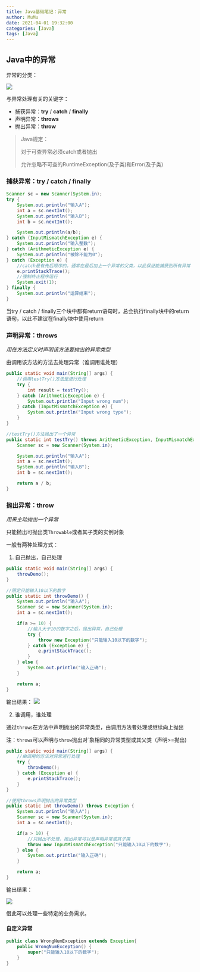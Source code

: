 ```yaml
---
title: Java基础笔记：异常
author: MuMu
date: 2021-04-01 19:32:00
categories: [Java]
tags: [Java]
---
```


## Java中的异常

异常的分类：

![](https://blog.caowei.xyz/blog/Jbasic-3.jpg)

与异常处理有关的关键字：

+ 捕获异常：**try** / **catch** / **finally**
+ 声明异常：**throws**
+ 抛出异常：**throw**

> Java规定：
>
> 对于可查异常必须catch或者抛出
>
> 允许忽略不可查的RuntimeException(及子类)和Error(及子类)

### 捕获异常：try / catch / finally

````java
Scanner sc = new Scanner(System.in);
try {
    System.out.println("输入A");
    int a = sc.nextInt();
    System.out.println("输入B");
    int b = sc.nextInt();

    System.out.println(a/b);
} catch (InputMismatchException e) {
    System.out.println("输入整数");
} catch (ArithmeticException e) {
    System.out.println("被除不能为0");
} catch (Exception e) {
    //catch是有先后顺序的。通常在最后加上一个异常的父类，以此保证能捕获到所有异常
    e.printStackTrace();
    //强制终止程序运行
    System.exit(1);
} finally {
    System.out.println("运算结束");
}
````

当try / catch / finally三个块中都有return语句时，总会执行finally块中的return语句，以此不建议在finally块中使用return

### 声明异常：throws

*用在方法定义时声明该方法要抛出的异常类型*

由调用该方法的方法去处理异常（谁调用谁处理）

```java
public static void main(String[] args) {
    //调用testTry()方法是进行处理
    try {
        int result = testTry();
    } catch (ArithmeticException e) {
        System.out.println("Input wrong num");
    } catch (InputMismatchException e) {
        System.out.println("Input wrong type");
    }
}

//testTry()方法抛出了一个异常
public static int testTry() throws ArithmeticException, InputMismatchException {
    Scanner sc = new Scanner(System.in);

    System.out.println("输入A");
    int a = sc.nextInt();
    System.out.println("输入B");
    int b = sc.nextInt();

    return a / b;
}
```

### **抛出异常：throw**

*用来主动抛出一个异常*

只能抛出可抛出类`Throwable`或者其子类的实例对象

一般有两种处理方式：

1. 自己抛出，自己处理

  ```java
  public static void main(String[] args) {
      throwDemo();
  }

  //限定只能输入10以下的数字
  public static int throwDemo() {
      System.out.println("输入A");
      Scanner sc = new Scanner(System.in);
      int a = sc.nextInt();

      if(a >= 10) {
          //输入大于10的数字之后，抛出异常，自己处理
          try {
              throw new Exception("只能输入10以下的数字");
          } catch (Exception e) {
              e.printStackTrace();
          }
      } else {
          System.out.println("输入正确");
      }

      return a;
  }
  ```

  输出结果：
  ![](https://blog.caowei.xyz/blog/Jbasic-1.png)

2. 谁调用，谁处理

通过`throws`在方法中声明抛出的异常类型，由调用方法者处理或继续向上抛出

 注：`throws`可以声明与`throw`抛出对`象相同的异常类型或其父类（声明>=抛出)

  ````java
  public static void main(String[] args) {
      //由调用的方法对异常进行处理
      try {
          throwDemo();
      } catch (Exception e) {
          e.printStackTrace();
      }
  }

  //使用throws声明抛出的异常类型
  public static int throwDemo() throws Exception {
      System.out.println("输入A");
      Scanner sc = new Scanner(System.in);
      int a = sc.nextInt();

      if(a > 10) {
          //只抛出不处理，抛出异常可以是声明异常或其子类
          throw new InputMismatchException("只能输入10以下的数字");
      } else {
          System.out.println("输入正确");
      }

      return a;
  }
  ````

  输出结果：

  ![](https://blog.caowei.xyz/blog/Jbasic-2.png)

借此可以处理一些特定的业务需求。

#### 自定义异常

```java
public class WrongNumException extends Exception{
    public WrongNumException() {
        super("只能输入10以下的数字");
    }
}
```